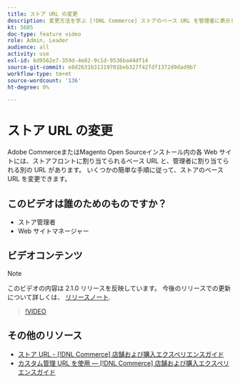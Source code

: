 ```yaml
---
title: ストア URL の変更
description: 変更方法を学ぶ [!DNL Commerce] ストアのベース URL を管理者に表示します。
kt: 5605
doc-type: feature video
role: Admin, Leader
audience: all
activity: use
exl-id: 6d9562e7-359d-4e82-9c1d-9536ba44df14
source-git-commit: e8d2631b31319701beb327f42fdf1372d9dad9b7
workflow-type: tm+mt
source-wordcount: '136'
ht-degree: 0%

---
```


# ストア URL の変更

Adobe CommerceまたはMagento Open Sourceインストール内の各 Web サイトには、ストアフロントに割り当てられるベース URL と、管理者に割り当てられる別の URL があります。 いくつかの簡単な手順に従って、ストアのベース URL を変更できます。

## このビデオは誰のためのものですか？

- ストア管理者
- Web サイトマネージャー

## ビデオコンテンツ

>[!NOTE]
>
>このビデオの内容は 2.1.0 リリースを反映しています。 今後のリリースでの更新について詳しくは、 [リリースノート](https://experienceleague.adobe.com/docs/commerce-operations/release/notes/overview.html).

>[!VIDEO](https://video.tv.adobe.com/v/35488?quality=12&learn=on)

## その他のリソース

- [ストア URL - [!DNL Commerce] 店舗および購入エクスペリエンスガイド](https://experienceleague.adobe.com/docs/commerce-admin/stores-sales/site-store/store-urls.html)
- [カスタム管理 URL を使用 — [!DNL Commerce] 店舗および購入エクスペリエンスガイド](https://experienceleague.adobe.com/docs/commerce-admin/stores-sales/site-store/store-urls.html#use-a-custom-admin-url)
